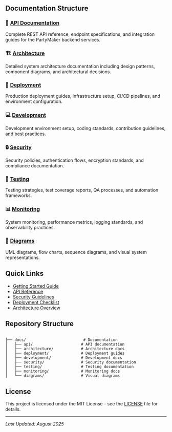 ## Documentation Structure

### 📁 [API Documentation](./api/)
Complete REST API reference, endpoint specifications, and integration guides for the PartyMaker backend services.

### 🏗️ [Architecture](./architecture/)
Detailed system architecture documentation including design patterns, component diagrams, and architectural decisions.

### 🚀 [Deployment](./deployment/)
Production deployment guides, infrastructure setup, CI/CD pipelines, and environment configuration.

### 💻 [Development](./development/)
Development environment setup, coding standards, contribution guidelines, and best practices.

### 🔒 [Security](./security/)
Security policies, authentication flows, encryption standards, and compliance documentation.

### 🧪 [Testing](./testing/)
Testing strategies, test coverage reports, QA processes, and automation frameworks.

### 📊 [Monitoring](./monitoring/)
System monitoring, performance metrics, logging standards, and observability practices.

### 📐 [Diagrams](./diagrams/)
UML diagrams, flow charts, sequence diagrams, and visual system representations.

## Quick Links

- [Getting Started Guide](./development/getting-started.md)
- [API Reference](./api/reference.md)
- [Security Guidelines](./security/guidelines.md)
- [Deployment Checklist](./deployment/checklist.md)
- [Architecture Overview](./architecture/overview.md)

## Repository Structure

```

├── docs/                         # Documentation
│   ├── api/                     # API documentation
│   ├── architecture/            # Architecture docs
│   ├── deployment/              # Deployment guides
│   ├── development/             # Development docs
│   ├── security/                # Security documentation
│   ├── testing/                 # Testing documentation
│   ├── monitoring/              # Monitoring docs
│   └── diagrams/                # Visual diagrams
```

## License

This project is licensed under the MIT License - see the [LICENSE](../LICENSE) file for details.

---

*Last Updated: August 2025*